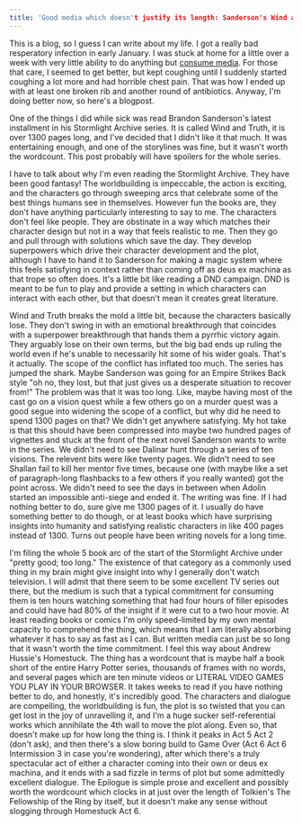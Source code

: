 ```yaml
---
title: 'Good media which doesn't justify its length: Sanderson's Wind and Truth'
---
```


This is a blog, so I guess I can write about my life. I got a really bad resperatory infection in early January. I was stuck at home for a little over a week with very little ability to do anything but [consume media](https://passwordpaper.com/The-Tatami-Galaxy-and-the-Art-of-Adaptation/). For those that care, I seemed to get better, but kept coughing until I suddenly started coughing a lot more and had horrible chest pain. That was how I ended up with at least one broken rib and another round of antibiotics. Anyway, I'm doing better now, so here's a blogpost.

One of the things I did while sick was read Brandon Sanderson's latest installment in his Stormlight Archive series. It is called Wind and Truth, it is over 1300 pages long, and I've decided that I didn't like it that much. It was entertaining enough, and one of the storylines was fine, but it wasn't worth the wordcount. This post probably will have spoilers for the whole series.

I have to talk about why I'm even reading the Stormlight Archive. They have been good fantasy! The worldbuilding is impeccable, the action is exciting, and the characters go through sweeping arcs that celebrate some of the best things humans see in themselves. However fun the books are, they don't have anything particularly interesting to say to me. The characters don't feel like people. They are obstinate in a way which matches their character design but not in a way that feels realistic to me. Then they go and pull through with solutions which save the day. They develop superpowers which drive their character development and the plot, although I have to hand it to Sanderson for making a magic system where this feels satisfying in context rather than coming off as deus ex machina as that trope so often does. It's a little bit like reading a DND campaign. DND is meant to be fun to play and provide a setting in which characters can interact with each other, but that doesn't mean it creates great literature.

Wind and Truth breaks the mold a little bit, because the characters basically lose. They don't swing in with an emotional breakthrough that coincides with a superpower breakthrough that hands them a pyrrhic victory again. They arguably lose on their own terms, but the big bad ends up ruling the world even if he's unable to necessarily hit some of his wider goals. That's it actually. The scope of the conflict has inflated too much. The series has jumped the shark. Maybe Sanderson was going for an Empire Strikes Back style "oh no, they lost, but that just gives us a desperate situation to recover from!" The problem was that it was too long. Like, maybe having most of the cast go on a vision quest while a few others go on a murder quest was a good segue into widening the scope of a conflict, but why did he need to spend 1300 pages on that? We didn't get anywhere satisfying. My hot take is that this should have been compressed into maybe two hundred pages of vignettes and stuck at the front of the next novel Sanderson wants to write in the series. We didn't need to see Dalinar hunt through a series of ten visions. The relevent bits were like twenty pages. We didn't need to see Shallan fail to kill her mentor five times, because one (with maybe like a set of paragraph-long flashbacks to a few others if you really wanted) got the point across. We didn't need to see the days in between when Adolin started an impossible anti-siege and ended it. The writing was fine. If I had nothing better to do, sure give me 1300 pages of it. I usually do have something better to do though, or at least books which have surprising insights into humanity and satisfying realistic characters in like 400 pages instead of 1300. Turns out people have been writing novels for a long time.

I'm filing the whole 5 book arc of the start of the Stormlight Archive under "pretty good; too long." The existence of that category as a commonly used thing in my brain might give insight into why I generally don't watch television. I will admit that there seem to be some excellent TV series out there, but the medium is such that a typical commitment for consuming them is ten hours watching something that had four hours of filler episodes and could have had 80% of the insight if it were cut to a two hour movie. At least reading books or comics I'm only speed-limited by my own mental capacity to comprehend the thing, which means that I am literally absorbing whatever it has to say as fast as I can. But written media can just be so long that it wasn't worth the time commitment. I feel this way about Andrew Hussie's Homestuck. The thing has a wordcount that is maybe half a book short of the entire Harry Potter series, thousands of frames with no words, and several pages which are ten minute videos or LITERAL VIDEO GAMES YOU PLAY IN YOUR BROWSER. It takes weeks to read if you have nothing better to do, and honestly, it's incredibly good. The characters and dialogue are compelling, the worldbuilding is fun, the plot is so twisted that you can get lost in the joy of unravelling it, and I'm a huge sucker self-referential works which annihilate the 4th wall to move the plot along. Even so, that doesn't make up for how long the thing is. I think it peaks in Act 5 Act 2 (don't ask), and then there's a slow boring build to Game Over (Act 6 Act 6 Intermission 3 in case you're wondering), after which there's a truly spectacular act of either a character coming into their own or deus ex machina, and it ends with a sad fizzle in terms of plot but some admittedly excellent dialogue. The Epilogue is simple prose and excellent and possibly worth the wordcount which clocks in at just over the length of Tolkien's The Fellowship of the Ring by itself, but it doesn't make any sense without slogging through Homestuck Act 6.
